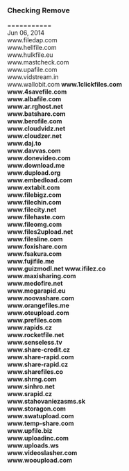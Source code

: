 <h3>Checking Remove</h3>
===========<br>
Jun 06, 2014<br>
www.filedap.com<br>
www.hellfile.com<br>
www.hulkfile.eu<br>
www.mastcheck.com<br>
www.upafile.com<br>
www.vidstream.in<br>
www.wallobit.com<b>
www.1clickfiles.com<br>
www.4savefile.com<br>
www.albafile.com<br>
www.ar.rghost.net<br>
www.batshare.com<br>
www.berofile.com<br>
www.cloudvidz.net<br>
www.cloudzer.net<br>
www.daj.to<br>
www.davvas.com<br>
www.donevideo.com<br>
www.download.me<br>
www.dupload.org<br>
www.embedload.com<br>
www.extabit.com<br>
www.filebigz.com<br>
www.filechin.com<br>
www.filecity.net<br>
www.filehaste.com<br>
www.fileomg.com<br>
www.files2upload.net<br>
www.filesline.com<br>
www.foxishare.com<br>
www.fsakura.com<br>
www.fujifile.me<br>
www.guizmodl.net<b>
www.ifilez.co<br>
www.maxisharing.com<br>
www.medofire.net<br>
www.megarapid.eu<br>
www.noovashare.com<br>
www.orangefiles.me<br>
www.oteupload.com<br>
www.prefiles.com<br>
www.rapids.cz<br>
www.rocketfile.net<br>
www.senseless.tv<br>
www.share-credit.cz<br>
www.share-rapid.com<br>
www.share-rapid.cz<br>
www.sharefiles.co<br>
www.shrng.com<br>
www.sinhro.net<br>
www.srapid.cz<br>
www.stahovaniezasms.sk<br>
www.storagon.com<br>
www.swatupload.com<br>
www.temp-share.com<br>
www.upfile.biz<br>
www.uploadinc.com<br>
www.uploads.ws<br>
www.videoslasher.com<br>
www.wooupload.com<br>
